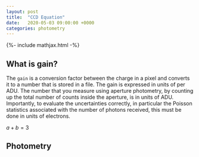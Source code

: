 ```yaml
---
layout: post
title:  "CCD Equation"
date:   2020-05-03 09:00:00 +0000
categories: photometry
---
```

{%- include mathjax.html -%}


## What is gain?

The `gain` is a conversion factor between the charge in a pixel and converts it to a number that is stored in a file.  The gain is expressed in units of  per ADU.  The number that you measure using aperture photometry, by counting up the total number of counts inside the aperture, is in units of ADU.
Importantly, to evaluate the uncertainties correctly, in particular the Poisson statistics associated with the number of photons received, this must be done in units of electrons.


$a + b = 3$

## Photometry
